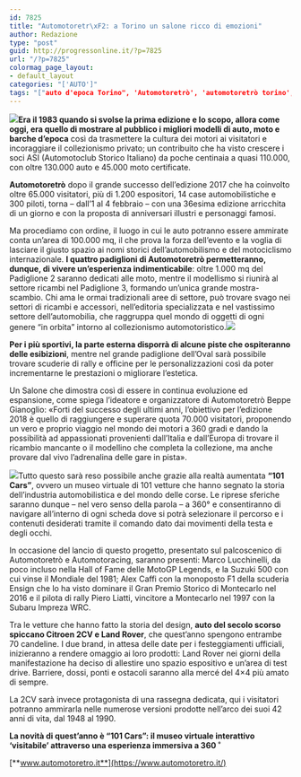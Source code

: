 ```yaml
---
id: 7825
title: "Automotoretr\xF2: a Torino un salone ricco di emozioni"
author: Redazione
type: "post"
guid: http://progressonline.it/?p=7825
url: "/?p=7825"
colormag_page_layout:
- default_layout
categories: "['AUTO']"
tags: "["auto d'epoca Torino", 'Automotoretrò', 'automotoretrò torino', 'eventi Torino', "mostra auto d'epoca", "mostra auto d'epoca Torino"]"
---
```


![](https://progressonline.it/wp-content/uploads/2018/01/automotoretro-2018-300x212.jpg)**Era il 1983 quando si svolse la prima edizione e lo scopo, allora come oggi, era quello di mostrare al pubblico i migliori modelli di auto, moto e barche d’epoca** così da trasmettere la cultura dei motori ai visitatori e incoraggiare il collezionismo privato; un contribuito che ha visto crescere i soci ASI (Automotoclub Storico Italiano) da poche centinaia a quasi 110.000, con oltre 130.000 auto e 45.000 moto certificate.

**Automotoretrò** dopo il grande successo dell’edizione 2017 che ha coinvolto oltre 65.000 visitatori, più di 1.200 espositori, 14 case automobilistiche e 300 piloti, torna – dall’1 al 4 febbraio – con una 36esima edizione arricchita di un giorno e con la proposta di anniversari illustri e personaggi famosi.

Ma procediamo con ordine, il luogo in cui le auto potranno essere ammirate conta un’area di 100.000 mq, il che prova la forza dell’evento e la voglia di lasciare il giusto spazio ai nomi storici dell’automobilismo e del motociclismo internazionale. **I quattro padiglioni di Automotoretrò permetteranno, dunque, di vivere un’esperienza indimenticabile**: oltre 1.000 mq del Padiglione 2 saranno dedicati alle moto, mentre il modellismo si riunirà al settore ricambi nel Padiglione 3, formando un’unica grande mostra-scambio. Chi ama le ormai tradizionali aree di settore, può trovare svago nei settori di ricambi e accessori, nell’editoria specializzata e nel vastissimo settore dell’automobilia, che raggruppa quel mondo di oggetti di ogni genere “in orbita” intorno al collezionismo automotoristico.![](https://progressonline.it/wp-content/uploads/2018/01/automotoretro-torino-lingotto-fiere-3-5-febbraio-2017_ruoteclassiche_3-300x200.jpg)

**Per i più sportivi, la parte esterna disporrà di alcune piste che ospiteranno delle esibizioni**, mentre nel grande padiglione dell’Oval sarà possibile trovare scuderie di rally e officine per le personalizzazioni così da poter incrementarne le prestazioni o migliorare l’estetica.

Un Salone che dimostra così di essere in continua evoluzione ed espansione, come spiega l’ideatore e organizzatore di Automotoretrò Beppe Gianoglio: «Forti del successo degli ultimi anni, l’obiettivo per l’edizione 2018 è quello di raggiungere e superare quota 70.000 visitatori, proponendo un vero e proprio viaggio nel mondo dei motori a 360 gradi e dando la possibilità ad appassionati provenienti dall’Italia e dall’Europa di trovare il ricambio mancante o il modellino che completa la collezione, ma anche provare dal vivo l’adrenalina delle gare in pista».

![](https://progressonline.it/wp-content/uploads/2018/01/automotoretrò-2017-1-300x176.jpg)Tutto questo sarà reso possibile anche grazie alla realtà aumentata **“101 Cars”**, ovvero un museo virtuale di 101 vetture che hanno segnato la storia dell’industria automobilistica e del mondo delle corse. Le riprese sferiche saranno dunque – nel vero senso della parola – a 360° e consentiranno di navigare all’interno di ogni scheda dove si potrà selezionare il percorso e i contenuti desiderati tramite il comando dato dai movimenti della testa e degli occhi.

In occasione del lancio di questo progetto, presentato sul palcoscenico di Automotoretrò e Automotoracing, saranno presenti: Marco Lucchinelli, da poco incluso nella Hall of Fame delle MotoGP Legends, e la Suzuki 500 con cui vinse il Mondiale del 1981; Alex Caffi con la monoposto F1 della scuderia Ensign che lo ha visto dominare il Gran Premio Storico di Montecarlo nel 2016 e il pilota di rally Piero Liatti, vincitore a Montecarlo nel 1997 con la Subaru Impreza WRC.

Tra le vetture che hanno fatto la storia del design, **auto del secolo scorso spiccano Citroen 2CV e Land Rover**, che quest’anno spengono entrambe 70 candeline. I due brand, in attesa delle date per i festeggiamenti ufficiali, inizieranno a rendere omaggio ai loro prodotti: Land Rover nei giorni della manifestazione ha deciso di allestire uno spazio espositivo e un’area di test drive. Barriere, dossi, ponti e ostacoli saranno alla mercé del 4×4 più amato di sempre.

La 2CV sarà invece protagonista di una rassegna dedicata, qui i visitatori potranno ammirarla nelle numerose versioni prodotte nell’arco dei suoi 42 anni di vita, dal 1948 al 1990.

**La novità di quest’anno è “101 Cars”: il museo virtuale interattivo ‘visitabile’ attraverso una esperienza immersiva a 360 ̊**

[**www.automotoretro.it**](https://www.automotoretro.it/)